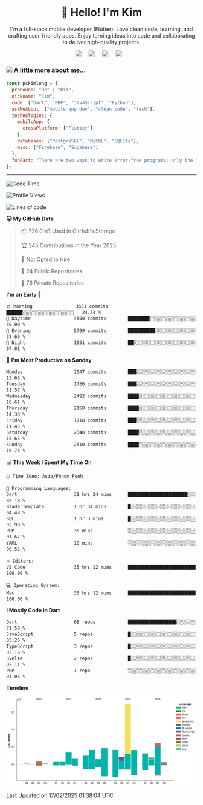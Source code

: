 <h1 align="center">👋 Hello! I'm Kim</h1>

<p align="center">
   I'm a full-stack mobile developer (Flutter). Love clean code, learning, and crafting user-friendly apps. Enjoy turning ideas into code and collaborating to deliver high-quality projects.
</p>

<p align="center">
  <a href="mailto:pochkimlong88@gmail.com"><img src="https://img.shields.io/badge/gmail-%23D14836.svg?&style=for-the-badge&logo=gmail&logoColor=white" /></a>&nbsp;&nbsp;&nbsp;&nbsp;
  <a href="https://t.me/pochkimlong/"><img src="https://img.shields.io/badge/telegram-%230077B5.svg?&style=for-the-badge&logo=telegram&logoColor=white" /></a>&nbsp;&nbsp;&nbsp;&nbsp;
  <a href="https://www.youtube.com/@PochKimlong/"><img src="https://img.shields.io/badge/youtube-%23dc2743.svg?&style=for-the-badge&logo=youtube&logoColor=white" /></a>&nbsp;&nbsp;&nbsp;&nbsp;
  <a href="https://www.tiktok.com/@pckimlong/"><img src="https://img.shields.io/badge/tiktok-%23000000.svg?&style=for-the-badge&logo=tiktok&logoColor=white" /></a>&nbsp;&nbsp;&nbsp;&nbsp;
</p>

### <img src="https://media.giphy.com/media/VgCDAzcKvsR6OM0uWg/giphy.gif" width="50"> A little more about me...  

```javascript
const pckimlong = {
  pronouns: "He" | "Him",
  nickname: "Kim",
  code: ["Dart", "PHP", "JavaScript", "Python"],
  askMeAbout: ["mobile app dev", "clean code", "tech"],
  technologies: {
    mobileApp: {
      crossPlatform: ["Flutter"]
    },
    databases: ["PostgreSQL", "MySQL", "SQLite"],
    misc: ["Firebase", "Supabase"]
  },
  funFact: "There are two ways to write error-free programs; only the third one works."
};
```
---

<!--START_SECTION:waka-->
![Code Time](http://img.shields.io/badge/Code%20Time-1%2C083%20hrs%2052%20mins-blue)

![Profile Views](http://img.shields.io/badge/Profile%20Views-0-blue)

![Lines of code](https://img.shields.io/badge/From%20Hello%20World%20I%27ve%20Written-31.7%20million%20lines%20of%20code-blue)

**🐱 My GitHub Data** 

> 📦 726.0 kB Used in GitHub's Storage 
 > 
> 🏆 245 Contributions in the Year 2025
 > 
> 🚫 Not Opted to Hire
 > 
> 📜 24 Public Repositories 
 > 
> 🔑 76 Private Repositories 
 > 
**I'm an Early 🐤** 

```text
🌞 Morning                3651 commits        ██████░░░░░░░░░░░░░░░░░░░   24.34 % 
🌆 Daytime                4500 commits        ████████░░░░░░░░░░░░░░░░░   30.00 % 
🌃 Evening                5799 commits        ██████████░░░░░░░░░░░░░░░   38.66 % 
🌙 Night                  1051 commits        ██░░░░░░░░░░░░░░░░░░░░░░░   07.01 % 
```
📅 **I'm Most Productive on Sunday** 

```text
Monday                   2047 commits        ███░░░░░░░░░░░░░░░░░░░░░░   13.65 % 
Tuesday                  1736 commits        ███░░░░░░░░░░░░░░░░░░░░░░   11.57 % 
Wednesday                2492 commits        ████░░░░░░░░░░░░░░░░░░░░░   16.61 % 
Thursday                 2150 commits        ████░░░░░░░░░░░░░░░░░░░░░   14.33 % 
Friday                   1718 commits        ███░░░░░░░░░░░░░░░░░░░░░░   11.45 % 
Saturday                 2348 commits        ████░░░░░░░░░░░░░░░░░░░░░   15.65 % 
Sunday                   2510 commits        ████░░░░░░░░░░░░░░░░░░░░░   16.73 % 
```


📊 **This Week I Spent My Time On** 

```text
🕑︎ Time Zone: Asia/Phnom_Penh

💬 Programming Languages: 
Dart                     31 hrs 24 mins      ██████████████████████░░░   89.18 % 
Blade Template           1 hr 34 mins        █░░░░░░░░░░░░░░░░░░░░░░░░   04.48 % 
SQL                      1 hr 3 mins         █░░░░░░░░░░░░░░░░░░░░░░░░   02.98 % 
PHP                      35 mins             ░░░░░░░░░░░░░░░░░░░░░░░░░   01.67 % 
YAML                     10 mins             ░░░░░░░░░░░░░░░░░░░░░░░░░   00.52 % 

🔥 Editors: 
VS Code                  35 hrs 12 mins      █████████████████████████   100.00 % 

💻 Operating System: 
Mac                      35 hrs 12 mins      █████████████████████████   100.00 % 
```

**I Mostly Code in Dart** 

```text
Dart                     68 repos            ██████████████████░░░░░░░   71.58 % 
JavaScript               5 repos             █░░░░░░░░░░░░░░░░░░░░░░░░   05.26 % 
TypeScript               3 repos             █░░░░░░░░░░░░░░░░░░░░░░░░   03.16 % 
Svelte                   2 repos             █░░░░░░░░░░░░░░░░░░░░░░░░   02.11 % 
PHP                      1 repo              ░░░░░░░░░░░░░░░░░░░░░░░░░   01.05 % 
```



**Timeline**

![Lines of Code chart](https://raw.githubusercontent.com/pckimlong/pckimlong/main/assets/bar_graph.png)


 Last Updated on 17/02/2025 01:38:04 UTC
<!--END_SECTION:waka-->

<!---
PochKimlong/PochKimlong is a ✨ special ✨ repository because its `README.md` (this file) appears on your GitHub profile.
You can click the Preview link to take a look at your changes.
--->
